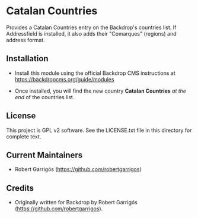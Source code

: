 Catalan Countries
=================

Provides a Catalan Countries entry on the Backdrop's countries list. If Addressfield is installed, it also adds their "Comarques" (regions) and address format.


Installation
------------

- Install this module using the official Backdrop CMS instructions at
  https://backdropcms.org/guide/modules

- Once installed, you will find the new country **Catalan Countries** *at the end* of the countries list.


License
-------

This project is GPL v2 software. See the LICENSE.txt file in this directory for
complete text.


Current Maintainers
-------------------

- Robert Garrigós (https://github.com/robertgarrigos)

Credits
-------

- Originally written for Backdrop by Robert Garrigós (https://github.com/robertgarrigos).
